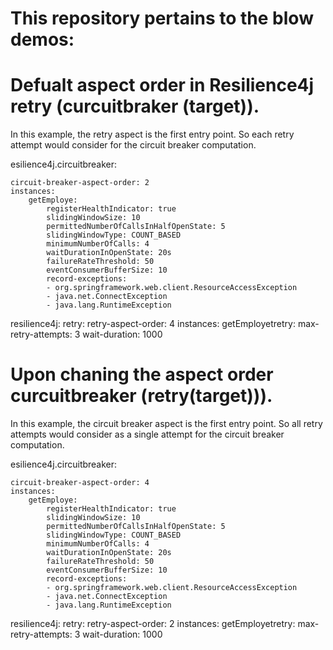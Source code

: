
# This repository pertains to the blow demos:

# Defualt aspect order in Resilience4j retry (curcuitbraker (target)).

 In this example, the retry aspect is the first entry point. So each retry attempt would consider for the circuit breaker computation.  
 
 esilience4j.circuitbreaker:
	
    circuit-breaker-aspect-order: 2	
    instances:	
        getEmploye:		
            registerHealthIndicator: true
            slidingWindowSize: 10
            permittedNumberOfCallsInHalfOpenState: 5
            slidingWindowType: COUNT_BASED
            minimumNumberOfCalls: 4
            waitDurationInOpenState: 20s
            failureRateThreshold: 50
            eventConsumerBufferSize: 10
            record-exceptions:
            - org.springframework.web.client.ResourceAccessException
            - java.net.ConnectException
            - java.lang.RuntimeException
        
resilience4j:
  retry:
    retry-aspect-order: 4
    instances:
        getEmployetretry:
          max-retry-attempts: 3
          wait-duration:  1000

# Upon chaning the aspect  order curcuitbreaker (retry(target))).

 In this example, the circuit breaker aspect is the first entry point. So all retry attempts would consider as a single attempt for the circuit breaker computation. 
 
 esilience4j.circuitbreaker:
 
    circuit-breaker-aspect-order: 4
    instances:
        getEmploye:
            registerHealthIndicator: true
            slidingWindowSize: 10
            permittedNumberOfCallsInHalfOpenState: 5
            slidingWindowType: COUNT_BASED
            minimumNumberOfCalls: 4
            waitDurationInOpenState: 20s
            failureRateThreshold: 50
            eventConsumerBufferSize: 10
            record-exceptions:
            - org.springframework.web.client.ResourceAccessException
            - java.net.ConnectException
            - java.lang.RuntimeException
        
resilience4j:
  retry:
    retry-aspect-order: 2
    instances:
        getEmployetretry:
          max-retry-attempts: 3
          wait-duration:  1000

